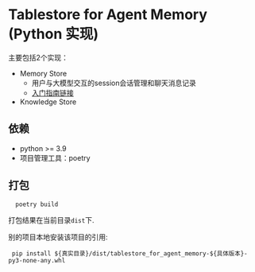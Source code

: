 # Tablestore for Agent Memory (Python 实现)

主要包括2个实现：

- Memory Store
  - 用户与大模型交互的session会话管理和聊天消息记录 
  - [入门指南链接](docs/memory_store_demo.ipynb)
- Knowledge Store


## 依赖

- python >= 3.9
- 项目管理工具：poetry

## 打包

```shell
  poetry build
```

打包结果在当前目录`dist`下.

别的项目本地安装该项目的引用:
```shell
 pip install ${真实目录}/dist/tablestore_for_agent_memory-${具体版本}-py3-none-any.whl
```